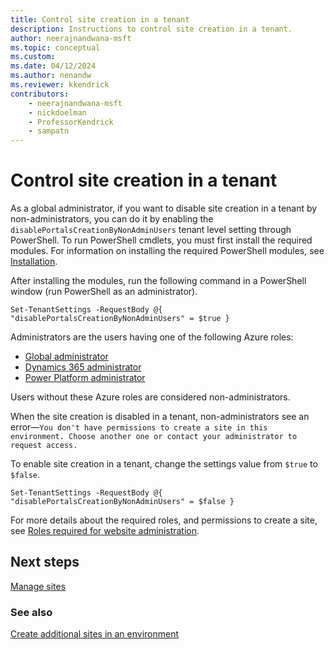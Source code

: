 ```yaml
---
title: Control site creation in a tenant
description: Instructions to control site creation in a tenant.
author: neerajnandwana-msft
ms.topic: conceptual
ms.custom: 
ms.date: 04/12/2024
ms.author: nenandw
ms.reviewer: kkendrick
contributors:
    - neerajnandwana-msft
    - nickdoelman
    - ProfessorKendrick
    - sampatn
---
```


# Control site creation in a tenant

As a global administrator, if you want to disable site creation in a tenant by non-administrators, you can do it by enabling the `disablePortalsCreationByNonAdminUsers` tenant level setting through PowerShell. To run PowerShell cmdlets, you must first install the required modules. For information on installing the required PowerShell modules, see [Installation](/power-platform/admin/powerapps-powershell#installation).

After installing the modules, run the following command in a PowerShell window (run PowerShell as an administrator).

```
Set-TenantSettings -RequestBody @{ "disablePortalsCreationByNonAdminUsers" = $true }
```

Administrators are the users having one of the following Azure roles:

- [Global administrator](admin-roles.md#global-administrator)
- [Dynamics 365 administrator](admin-roles.md#dynamics-365-administrator)
- [Power Platform administrator](admin-roles.md#power-platform-administrator)

Users without these Azure roles are considered non-administrators.

When the site creation is disabled in a tenant, non-administrators see an error&mdash;`You don't have permissions to create a site in this environment. Choose another one or contact your administrator to request access.`

To enable site creation in a tenant, change the settings value from `$true` to `$false`.

```
Set-TenantSettings -RequestBody @{ "disablePortalsCreationByNonAdminUsers" = $false }
```

For more details about the required roles, and permissions to create a site, see [Roles required for website administration](admin-roles.md).

## Next steps

[Manage sites](manage-sites.md)

### See also

[Create additional sites in an environment](create-additional-sites.md) <br />
